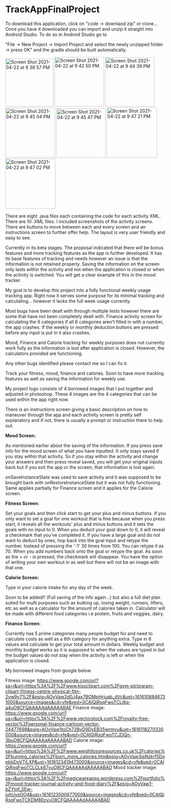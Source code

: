 # TrackAppFinalProject
To download this application, click on "code -> downlaod zip" or clone... Once you have it downloaded you can import and unzip it straight into Android Studio. To do so in Android Studio go to 

"File -> New Project -> Import Project and select the newly unzipped folder -> press OK" and the gradle should be built automatically.

<img width="150" alt="Screen Shot 2021-04-22 at 9 38 57 PM" src="https://user-images.githubusercontent.com/82237127/115806352-9f7ad480-a3b4-11eb-9f0a-9c2e26158087.png"> <img width="155" alt="Screen Shot 2021-04-22 at 9 42 50 PM" src="https://user-images.githubusercontent.com/82237127/115806358-a1449800-a3b4-11eb-80f6-ad640b034416.png">
<img width="154" alt="Screen Shot 2021-04-22 at 9 44 39 PM" src="https://user-images.githubusercontent.com/82237127/115806366-a3a6f200-a3b4-11eb-9b97-f35971db4d99.png">
<img width="156" alt="Screen Shot 2021-04-22 at 9 45 04 PM" src="https://user-images.githubusercontent.com/82237127/115806369-a4d81f00-a3b4-11eb-8f6b-38d587726aed.png">
<img width="154" alt="Screen Shot 2021-04-22 at 9 45 47 PM" src="https://user-images.githubusercontent.com/82237127/115806372-a6094c00-a3b4-11eb-9653-407cd86f2a16.png">
<img width="157" alt="Screen Shot 2021-04-22 at 9 47 21 PM" src="https://user-images.githubusercontent.com/82237127/115806376-a86ba600-a3b4-11eb-9ab3-9a567f8887b8.png">
<img width="157" alt="Screen Shot 2021-04-22 at 9 47 02 PM" src="https://user-images.githubusercontent.com/82237127/115806348-9c7fe400-a3b4-11eb-958d-db47be070419.png">

There are eight .java files each containing the code for each activity XML. There are 10 .XML files. I included screenshots of the activity screens.
There are buttons to move between each and every screen and an instructions screen to further offer help. The layout is very user friendly and easy to see. 

Currently in its beta stages. The proposal indicated that there will be bonus features and more tracking features as the app is further developed. It has its base features of tracking and needs however an issue is that the information is not retained properly. Saving the information on the screen only lasts within the activity and not when the application is closed or when the activity is switched. You will get a clear example of this in the mood tracker. 

My goal is to develop this project into a fully functional weekly usage tracking app. Right now it serves some purpose for its minimal tracking and calculating... however it lacks the full week usage currently. 

Most bugs have been dealt with through multiple tests however there are some that have not been completely dealt with.
Finance activity screen for calculating the 6 categories if all 6 categories aren't filled in with a number, the app crashes. 
If the weekly or monthly deduction buttons are pressed before any input is put in it also crashes. 

Mood, Finance and Calorie tracking for weekly purposes does not currently work fully as the information is lost after application is closed. However, the calculators provided are functioning. 

Any other bugs identified please contact me so I can fix it. 

Track your fitness, mood, finance and calories. Soon to have more tracking features as well as saving the information for weekly use. 

My project logo consists of 4 borrowed images that I put together and adjusted in photoshop. These 4 images are the 4 categories that can be used within the app right now. 

There is an instructions screen giving a basic description on how to maneuver through the app and each activity screen is pretty self explanatory and if not, there is usually a prompt or instruction there to help out. 

**Mood Screen:**

As mentioned earlier about the saving of the information. If you press save info for the mood screen of what you have inputted. It only stays saved if you stay within that activity. So if you stay within the activity and change your answers and then press reveal saved, you will get your original inputs back but if you exit the app or the screen, that information is lost again. 

onSaveInstanceState was used to save activity and it was supposed to be brought back with onRestoreInstanceState but it was not fully functioning. Same applies partially for Finance screen and it applies for the Calorie screen.

**Fitness Screen:**

Set your goals and then click start to get your plus and minus buttons. If you only want to set a goal for one workout that is fine because when you press start, it reveals all the workouts' plus and minus buttons and it sets the goals with no input to 0. 
When you deduct your goal down to 0, it will reveal a checkmark that you've completed it. If you have a large goal and do not want to deduct by ones, hop back into the goal input and retype the number. Instead of pressing the '-1' 30 times from 100. You can retype it as 70. When you add numbers back onto the goal or retype the goal. As soon as the + or - is pressed, the checkmark will disappear. You have the option of writing your own workout in as well but there will not be an image with that one.

**Calorie Screen:**

Type in your calorie intake for any day of the week. 

Soon to be added!! (Full saving of the info again...) but also a full diet plan suited for multi purposes such as bulking up, losing weight, runners, lifters, etc as well as a calculator for the amount of calories taken in. Calculator will be made with different food categories i.e protein, fruits and veggies, dairy. 

**Finance Screen:**

Currently has 5 prime categories many people budget for and need to calculate costs as well as a 6th category for anything extra. Type in 6 values and calculate to get your total amount in dollars. 
Weekly budget and monthly budget works as it is supposed to when the values are typed in but the budget values do not stay when the activity is left or when the application is closed. 

My borrowed images from google below.

Fitness image: https://www.google.com/url?sa=i&url=https%3A%2F%2Fwww.kissclipart.com%2Fgym-pictogram-clipart-fitness-centre-physical-fitn-2vw9y7%2F&psig=AOvVaw2d0J4ax7BOMpHrjuab_dVc&ust=1616108846731000&source=images&cd=vfe&ved=0CAIQjRxqFwoTCLj6q-a4uO8CFQAAAAAdAAAAABAE
Finance image: https://www.google.com/url?sa=i&url=https%3A%2F%2Fwww.vectorstock.com%2Froyalty-free-vector%2Fpersonal-finance-cartoon-vector-24477698&psig=AOvVaw1toCh72BvD9DyEB35wrmvu&ust=1616118270330000&source=images&cd=vfe&ved=0CAIQjRxqFwoTCJDQn-3buO8CFQAAAAAdAAAAABAD
Calorie image: https://www.google.com/url?sa=i&url=https%3A%2F%2Fwww.weightlossresources.co.uk%2Fcalories%2Fburning_calories%2Fburn_more_calories.htm&psig=AOvVaw3isNzkrf5DopbbDoVTjLXP&ust=1616123419473000&source=images&cd=vfe&ved=0CAIQjRxqFwoTCLCLk87vuO8CFQAAAAAdAAAAABAD
Mood tracker image: https://www.google.com/url?sa=i&url=https%3A%2F%2Fmagicwareapps.wordpress.com%2Fportfolio%2Fmood-tracker-journal-activity-and-food-diary%2F&psig=AOvVaw1-bZYtnf_5Ew-iuhUvsOO4&ust=1616123500677000&source=images&cd=vfe&ved=0CAIQjRxqFwoTCKDM86zvuO8CFQAAAAAdAAAAABAD
